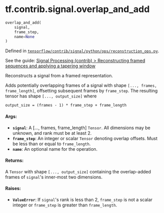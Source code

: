 <div itemscope itemtype="http://developers.google.com/ReferenceObject">
<meta itemprop="name" content="tf.contrib.signal.overlap_and_add" />
</div>

# tf.contrib.signal.overlap_and_add

``` python
overlap_and_add(
    signal,
    frame_step,
    name=None
)
```



Defined in [`tensorflow/contrib/signal/python/ops/reconstruction_ops.py`](https://www.tensorflow.org/code/tensorflow/contrib/signal/python/ops/reconstruction_ops.py).

See the guide: [Signal Processing (contrib) > Reconstructing framed sequences and applying a tapering window](../../../../../api_guides/python/contrib.signal.md#Reconstructing_framed_sequences_and_applying_a_tapering_window)

Reconstructs a signal from a framed representation.

Adds potentially overlapping frames of a signal with shape
`[..., frames, frame_length]`, offsetting subsequent frames by `frame_step`.
The resulting tensor has shape `[..., output_size]` where

    output_size = (frames - 1) * frame_step + frame_length

#### Args:

* <b>`signal`</b>: A [..., frames, frame_length] `Tensor`. All dimensions may be
    unknown, and rank must be at least 2.
* <b>`frame_step`</b>: An integer or scalar `Tensor` denoting overlap offsets. Must be
    less than or equal to `frame_length`.
* <b>`name`</b>: An optional name for the operation.


#### Returns:

A `Tensor` with shape `[..., output_size]` containing the overlap-added
frames of `signal`'s inner-most two dimensions.


#### Raises:

* <b>`ValueError`</b>: If `signal`'s rank is less than 2, `frame_step` is not a scalar
    integer or `frame_step` is greater than `frame_length`.